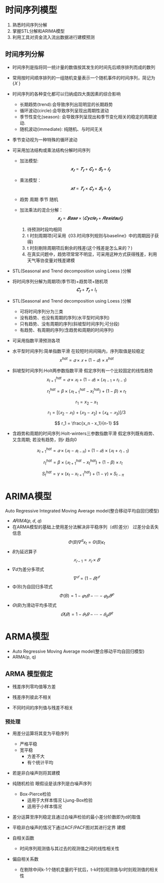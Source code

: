 # 时间序列模型
1. 熟悉时间序列分解
2. 掌握STL分解和ARIMA模型
3. 利用工具对资金流入流出数据进行建模预测

## 时间序列分解
- 时间序列是指将同一统计量的数值按其发生的时间先后顺序排列而成的数列
- 常用按时间顺序排列的一组随机变量表示一个随机事件的时间序列，简记为 {𝑋 }

- 时间序列的各种变化都可以归纳成四大类因素的综合影响
  - 长期趋势(trend):会导致序列出现明显的长期趋势
  - 循环波动(circle):会导致序列呈现出周期性波动
  - 季节性变化(season): 会导致序列呈现出和季节变化相关的稳定的周期波动.
  - 随机波动(immediate): 纯随机、与时间无关

- 季节变动视为一种特殊的循环波动

- 可采用加法结构或乘法结构分解时间序列
  - 加法模型: 
      $$
      𝒙_𝒕 =𝑻_𝒕 +𝑪_𝒕 +𝑺_𝒕 +𝑰_𝒕
      $$
      
  - 乘法模型：
      $$
      𝒙𝒕 =𝑻_𝒕 ×𝑪_𝒕 ×𝑺_𝒕 ×𝑰_𝒕
    $$
  
  - 趋势 周期 季节 随机
  
  - 加法乘法的混合分解：
      $$
      𝒙_𝒕 = 𝑩𝒂𝒔𝒆 × (𝑪𝒚𝒄𝒍𝒆_𝒕 + 𝑹𝒆𝒔𝒊𝒅𝒂𝒖𝒍_𝒕)
      $$
      
      
      1. 待预测时段均相同
      2. t 时刻周期项(可采用《03.时间序列规则与baseline》中的周期因子获得)
      3. t 时刻剔除周期项后剩余的残差(这个残差是怎么来的？)
      4. 在真实问题中，趋势项常常不明显，可采用这种方式获得残差，利用天气等协变量对残差建模
  
- STL(Seasonal and Trend decomposition using Loess )分解
  
- 将时间序列分解为周期项(季节项)+趋势项+随机项
    $$
    𝑪_𝒕+𝑻_𝒕+I_t
    $$
    
- STL(Seasonal and Trend decomposition using Loess )分解
  - 可将时间序列分为三类
  - 没有趋势、也没有周期的序列(水平型时间序列)
  -  只有趋势、没有周期的序列(斜坡型时间序列;可分段)
  - 有趋势、有周期的序列(含趋势和周期的时间序列)
-  可采用指数平滑预测各项
  - 水平型时间序列:简单指数平滑 在较短时间间隔内，序列取值是较稳定
    $$
    x^{hat} =𝛼×𝑥 +(1−𝛼)×x^{hat}
    $$
    
  - 斜坡型时间序列:Holt两参数指数平滑 假定序列有一个比较固定的线性趋势
    $$
    x^{hat}_{t+1} =𝛼×𝑥_{t} +(1−𝛼)×(𝑥_{t-1}+ r_{t-1})
    $$
  
    $$
    r^{hat}_{t} =\beta×(𝑥^{hat}_{t+1} - x^{hat}_t) +(1−\beta)×r_{t}
    $$
  
    $$
    r_1 = x_2 - x_1
    $$
  
    $$
    r_1 = [(𝑥_2−𝑥_1) +(𝑥_3−𝑥_2) +(𝑥_4−𝑥_3)]/3
    $$
  
    $$
    r_1 = \frac{x_n - x_1}{n-1}
    $$
  
    
  
  -  含趋势和周期的时间序列:Holt-winters三参数指数平滑 假定序列既有趋势、又含周期; 若没有趋势，则𝑟 趋向0

$$
x^{hat}_{t+1} =𝛼×(𝑥_t −𝑠_{t-\pi} )+(1−𝛼)×(𝑥_t +𝑟_{t-1} )
$$

$$
r^{hat}_{t} =\beta×(𝑥^{hat}_{t+1} - x^{hat}_t) +(1−\beta)×r_{t}
$$

$$
S^{hat}_t = \gamma × (x_t- x^{hat}_{t+1})+(1-\gamma)×S_{t-\pi}
$$
# ARIMA模型
Auto Regressive Integrated Moving Average model(整合移动平均自回归模型)
- 𝐴𝑅𝐼𝑀𝐴(𝑝, 𝑑, 𝑞)
- 在ARMA模型的基础上使用差分法解决非平稳序列（d阶差分）   过差分会丢失信息
  $$
  \Phi(B)\nabla^{d}x_t=\Theta(B)\epsilon_t
  $$
- 𝐵为延迟算子
  $$
  𝑥_{𝑡−1}=𝑥_𝑡×𝐵
  $$
- 𝛻𝑑为差分多项式
  $$
  𝛻^𝑑 = (1 − 𝐵)^𝑑
  $$
- Φ(B)为自回归多项式
$$
Φ(B)=1−𝜑_1 𝐵 − ⋯ − 𝜑_p 𝐵^𝑝
$$
- 𝛩(𝐵)为滑动平均多项式
$$
𝛩(𝐵)=1−𝜃_1𝐵−⋯−𝜃_q𝐵^𝑞
$$

# ARMA模型
- Auto Regressive Moving Average model(整合移动平均自回归模型)
- ARMA(p, q)
## ARMA 模型假定
- 残差序列零均值等方差

- 残差序列彼此不相关

- 不同时间的序列值与残差不相关

### 预处理
- 用差分运算将其变为平稳序列
	- 严格平稳
	- 宽平稳
		- 方差不大
		- 有个统计平均
	
- 若是非白噪声则将其建模
- 纯随机检验 眼假设是该序列是白噪声序列
	- Box-Pierce检验
		- 适用于大样本情况
	Ljung-Box检验
		- 适用于小样本情况
- 差分运算至序列稳定且通过白噪声检验的最小差分阶数即为d的取值

- 平稳非白噪声的情况下通过ACF/PACF图对其进行定界 建模

- 自相关函数
  - 时间序列观测值与其过去的观测值之间的线性相关性
- 偏自相关系数
  - 在剔除中间k-1个随机变量的干扰后，t-k时刻观测值与t时刻观测值的相关性
























